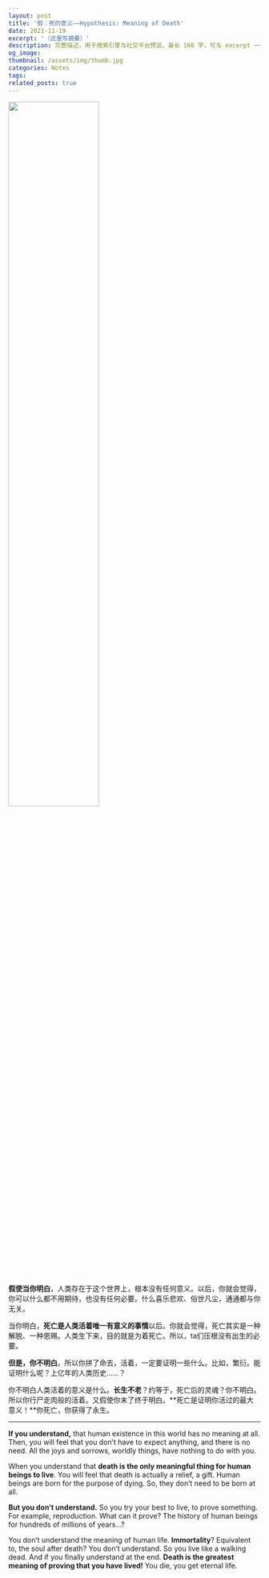 ```yaml
---
layout: post
title: '假：死的意义——Hypothesis: Meaning of Death'
date: 2021-11-19
excerpt: '（这里写摘要）'
description: 完整描述，用于搜索引擎与社交平台预览，最长 160 字，可与 excerpt 一致
og_image: 
thumbnail: /assets/img/thumb.jpg
categories: Notes
tags: 
related_posts: true
---
```


<img src="{{ '/assets/img/blog/xxxxxxxx' | relative_url }}" style="width:60%;">

**假使当你明白**，人类存在于这个世界上，根本没有任何意义。以后，你就会觉得，你可以什么都不用期待，也没有任何必要。什么喜乐悲欢、俗世凡尘，通通都与你无关。

当你明白，**死亡是人类活着唯一有意义的事情**以后。你就会觉得，死亡其实是一种解脱、一种恩赐。人类生下来，目的就是为着死亡。所以，ta们压根没有出生的必要。

**但是，你不明白**。所以你拼了命去，活着，一定要证明一些什么。比如，繁衍。能证明什么呢？上亿年的人类历史……？

你不明白人类活着的意义是什么。**长生不老**？约等于，死亡后的灵魂？你不明白。所以你行尸走肉般的活着。又假使你末了终于明白。**死亡是证明你活过的最大意义！**你死亡，你获得了永生。

---

**If you understand,** that human existence in this world has no meaning at all. Then, you will feel that you don’t have to expect anything, and there is no need. All the joys and sorrows, worldly things, have nothing to do with you.

When you understand that **death is the only meaningful thing for human beings to live**. You will feel that death is actually a relief, a gift. Human beings are born for the purpose of dying. So, they don’t need to be born at all.

**But you don’t understand.** So you try your best to live, to prove something. For example, reproduction. What can it prove? The history of human beings for hundreds of millions of years…?

You don’t understand the meaning of human life. **Immortality**? Equivalent to, the soul after death? You don’t understand. So you live like a walking dead. And if you finally understand at the end. **Death is the greatest meaning of proving that you have lived!** You die, you get eternal life.